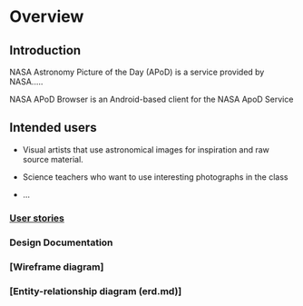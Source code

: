 # Overview

## Introduction

NASA Astronomy Picture of the Day (APoD) is a service provided by NASA.....

NASA APoD Browser is an Android-based client for the NASA ApoD Service

## Intended users

* Visual artists that use astronomical images for inspiration and raw source material.

* Science teachers who want to use interesting photographs in the class

* &hellip;

### [User stories](user-stories.md)

### Design Documentation

### [Wireframe diagram]

### [Entity-relationship diagram (erd.md)]

